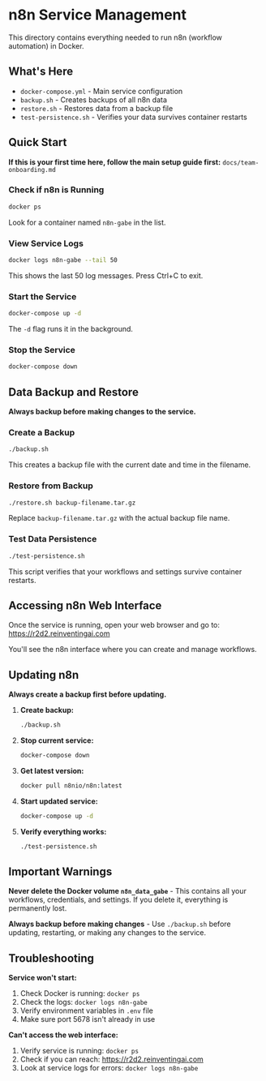 # n8n Service Management

This directory contains everything needed to run n8n (workflow automation) in Docker.

## What's Here

- `docker-compose.yml` - Main service configuration
- `backup.sh` - Creates backups of all n8n data
- `restore.sh` - Restores data from a backup file
- `test-persistence.sh` - Verifies your data survives container restarts

## Quick Start

**If this is your first time here, follow the main setup guide first:** `docs/team-onboarding.md`

### Check if n8n is Running
```bash
docker ps
```
Look for a container named `n8n-gabe` in the list.

### View Service Logs
```bash
docker logs n8n-gabe --tail 50
```
This shows the last 50 log messages. Press Ctrl+C to exit.

### Start the Service
```bash
docker-compose up -d
```
The `-d` flag runs it in the background.

### Stop the Service
```bash
docker-compose down
```

## Data Backup and Restore

**Always backup before making changes to the service.**

### Create a Backup
```bash
./backup.sh
```
This creates a backup file with the current date and time in the filename.

### Restore from Backup
```bash
./restore.sh backup-filename.tar.gz
```
Replace `backup-filename.tar.gz` with the actual backup file name.

### Test Data Persistence
```bash
./test-persistence.sh
```
This script verifies that your workflows and settings survive container restarts.

## Accessing n8n Web Interface

Once the service is running, open your web browser and go to:
https://r2d2.reinventingai.com

You'll see the n8n interface where you can create and manage workflows.

## Updating n8n

**Always create a backup first before updating.**

1. **Create backup:**
   ```bash
   ./backup.sh
   ```

2. **Stop current service:**
   ```bash
   docker-compose down
   ```

3. **Get latest version:**
   ```bash
   docker pull n8nio/n8n:latest
   ```

4. **Start updated service:**
   ```bash
   docker-compose up -d
   ```

5. **Verify everything works:**
   ```bash
   ./test-persistence.sh
   ```

## Important Warnings

**Never delete the Docker volume `n8n_data_gabe`** - This contains all your workflows, credentials, and settings. If you delete it, everything is permanently lost.

**Always backup before making changes** - Use `./backup.sh` before updating, restarting, or making any changes to the service.

## Troubleshooting

**Service won't start:**
1. Check Docker is running: `docker ps`
2. Check the logs: `docker logs n8n-gabe`
3. Verify environment variables in `.env` file
4. Make sure port 5678 isn't already in use

**Can't access the web interface:**
1. Verify service is running: `docker ps`
2. Check if you can reach: https://r2d2.reinventingai.com
3. Look at service logs for errors: `docker logs n8n-gabe`